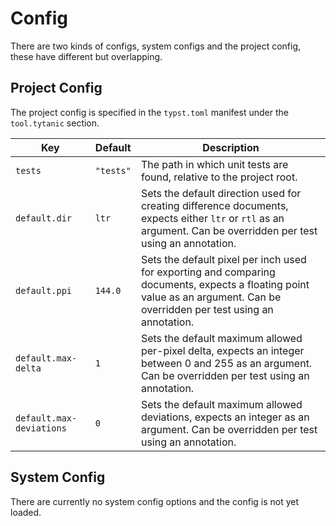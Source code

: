 # Config
There are two kinds of configs, system configs and the project config, these have different but overlapping.

## Project Config
The project config is specified in the `typst.toml` manifest under the `tool.tytanic` section.

|Key|Default|Description|
|---|---|---|
|`tests`|`"tests"`|The path in which unit tests are found, relative to the project root.|
|`default.dir`|`ltr`|Sets the default direction used for creating difference documents, expects either `ltr` or `rtl` as an argument. Can be overridden per test using an annotation.|
|`default.ppi`|`144.0`|Sets the default pixel per inch used for exporting and comparing documents, expects a floating point value as an argument. Can be overridden per test using an annotation.|
|`default.max-delta`|`1`|Sets the default maximum allowed per-pixel delta, expects an integer between 0 and 255 as an argument. Can be overridden per test using an annotation.|
|`default.max-deviations`|`0`|Sets the default maximum allowed deviations, expects an integer as an argument. Can be overridden per test using an annotation.|

## System Config
There are currently no system config options and the config is not yet loaded.
